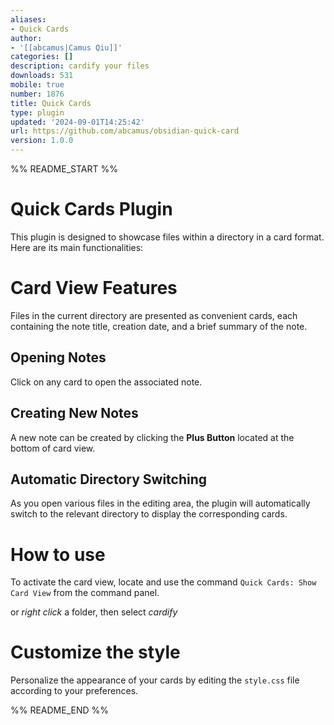 ```yaml
---
aliases:
- Quick Cards
author:
- '[[abcamus|Camus Qiu]]'
categories: []
description: cardify your files
downloads: 531
mobile: true
number: 1876
title: Quick Cards
type: plugin
updated: '2024-09-01T14:25:42'
url: https://github.com/abcamus/obsidian-quick-card
version: 1.0.0
---
```


%% README_START %%

# Quick Cards Plugin
This plugin is designed to showcase files within a directory in a card format. Here are its main functionalities:

# Card View Features
Files in the current directory are presented as convenient cards, each containing the note title, creation date, and a brief summary of the note.

## Opening Notes
Click on any card to open the associated note.

## Creating New Notes
A new note can be created by clicking the **Plus Button** located at the bottom of card view.

## Automatic Directory Switching
As you open various files in the editing area, the plugin will automatically switch to the relevant directory to display the corresponding cards.

# How to use
To activate the card view, locate and use the command `Quick Cards: Show Card View` from the command panel.

or *right click* a folder, then select *cardify*

# Customize the style
Personalize the appearance of your cards by editing the `style.css` file according to your preferences.

%% README_END %%